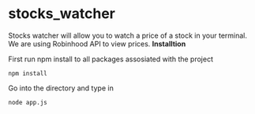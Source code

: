 # stocks_watcher
Stocks watcher will allow you to watch a price of a stock in your terminal. We are using Robinhood API to view prices.
<b>Installtion</b>
<p>First run npm install to all packages assosiated with the project</p>
<code>npm install</code>
<p>Go into the directory and type in </p>
<code>node app.js</code>
